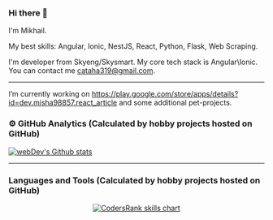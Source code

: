 ### Hi there 👋

I'm Mikhail.

My best skills: Angular, Ionic, NestJS, React, Python, Flask, Web Scraping.

I'm developer from Skyeng/Skysmart. My core tech stack is Angular\Ionic. You can contact me cataha319@gmail.com.

---

I’m currently working on https://play.google.com/store/apps/details?id=dev.misha98857.react_article and some additional pet-projects.

### ⚙️ GitHub Analytics (Calculated by hobby projects hosted on GitHub)

<a href="https://github-readme-streak-stats.herokuapp.com/?user=misha98857&theme=algolia" target="_blank">
  <img src="https://github-readme-streak-stats.herokuapp.com/?user=misha98857&theme=algolia" alt="webDev's Github stats" />
</a>

---

### Languages and Tools (Calculated by hobby projects hosted on GitHub)
<p align="center">
  <a href="https://profile.codersrank.io/user/misha98857" target="_blank">
    <img src="https://cr-skills-chart-widget.azurewebsites.net/api/api?username=misha98857&width=820&branding=true&sort-by-score=true" alt="CodersRank skills chart"/>
  </a>
</p>
